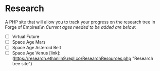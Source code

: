 # Research
A PHP site that will allow you to track your progress on the research tree in Forge of Empires!\n
*Current ages needed to be added are below:*
- [ ] Virtual Future
- [ ] Space Age Mars
- [ ] Space Age Asteroid Belt
- [ ] Space Age Venus
[link]: (https://research.ethanlin9.repl.co/ResearchResources.php "Research tree site")
